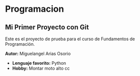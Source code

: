 # Programacion

## Mi Primer Proyecto con Git

Este es el proyecto de prueba para el curso de Fundamentos de Programación.

**Autor:** Miguelangel Arias Osorio
- **Lenguaje favorito:** Python
- **Hobby:** Montar moto alto cc
